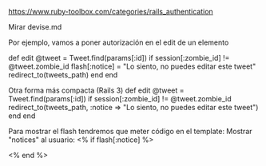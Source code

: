 https://www.ruby-toolbox.com/categories/rails_authentication

Mirar devise.md


Por ejemplo, vamos a poner autorización en el edit de un elemento

def edit
  @tweet = Tweet.find(params[:id])
  if session[:zombie_id] != @tweet.zombie_id
    flash[:notice] = "Lo siento, no puedes editar este tweet"
    redirect_to(tweets_path)
  end
end

Otra forma más compacta (Rails 3)
def edit
  @tweet = Tweet.find(params[:id])
  if session[:zombie_id] != @tweet.zombie_id
    redirect_to(tweets_path, :notice => "Lo siento, no puedes editar este tweet")
  end
end


Para mostrar el flash tendremos que meter código en el template:
Mostrar "notices" al usuario:
<% if flash[:notice] %>
  <div id="notice"<%= flash[:notice] %></div>
<% end %>

